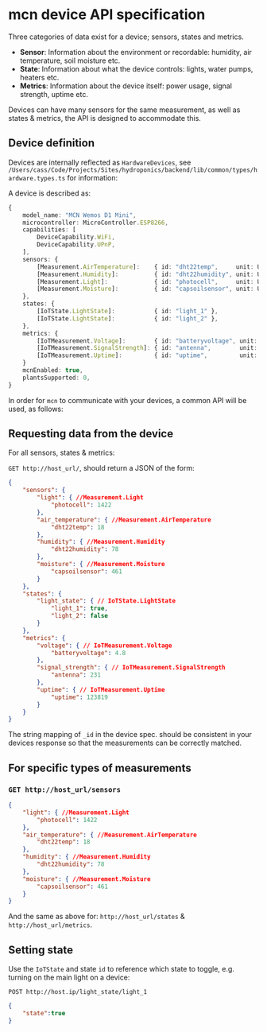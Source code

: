# mcn device API specification

Three categories of data exist for a device; sensors, states and metrics.

* __Sensor__: Information about the environment or recordable: humidity, air temperature, soil moisture etc.
* __State__: Information about what the device controls: lights, water pumps, heaters etc.
* __Metrics__: Information about the device itself: power usage, signal strength, uptime etc.

Devices can have many sensors for the same measurement, as well as states & metrics, the API is designed to accommodate this.

## Device definition

Devices are internally reflected as `HardwareDevices`, see `/Users/cass/Code/Projects/Sites/hydroponics/backend/lib/common/types/hardware.types.ts` for information:

A device is described as:

```typescript
{
    model_name: "MCN Wemos D1 Mini",
    microcontroller: MicroController.ESP8266,
    capabilities: [
        DeviceCapability.WiFi,
        DeviceCapability.UPnP,
    ],
    sensors: {
        [Measurement.AirTemperature]:    { id: "dht22temp",     unit: Unit.Celcius },
        [Measurement.Humidity]:          { id: "dht22humidity", unit: Unit.RelativeHumidity },
        [Measurement.Light]:             { id: "photocell",     unit: Unit.Lux },
        [Measurement.Moisture]:          { id: "capsoilsensor", unit: Unit.CapacitiveMoisture },
    },
    states: {
        [IoTState.LightState]:           { id: "light_1" },
        [IoTState.LightState]:           { id: "light_2" },
    },
    metrics: {
        [IoTMeasurement.Voltage]:        { id: "batteryvoltage", unit: Unit.Volts },
        [IoTMeasurement.SignalStrength]: { id: "antenna",        unit: Unit.DecibelMilliWatts },
        [IoTMeasurement.Uptime]:         { id: "uptime",         unit: Unit.Seconds }
    }
    mcnEnabled: true,
    plantsSupported: 0,
} 
```

In order for `mcn` to communicate with your devices, a common API will be used, as follows:

## Requesting data from the device

For all sensors, states & metrics:

`GET http://host_url/`, should return a JSON of the form:

```json
{
    "sensors": {
        "light": { //Measurement.Light
            "photocell": 1422
        },
        "air_temperature": { //Measurement.AirTemperature
            "dht22temp": 18
        },
        "humidity": { //Measurement.Humidity
            "dht22humidity": 78
        },
        "moisture": { //Measurement.Moisture
            "capsoilsensor": 461
        }
    },
    "states": {
        "light_state": { // IoTState.LightState
            "light_1": true,
            "light_2": false
        }
    },
    "metrics": {
        "voltage": { // IoTMeasurement.Voltage
            "batteryvoltage": 4.8
        },
        "signal_strength": { // IoTMeasurement.SignalStrength
            "antenna": 231
        },
        "uptime": { // IoTMeasurement.Uptime
            "uptime": 123819
        }
    }
}
```

The string mapping of `_id` in the device spec. should be consistent in your devices response so that the measurements can be correctly matched.

## For specific types of measurements

### `GET http://host_url/sensors`

```json
{
    "light": { //Measurement.Light
        "photocell": 1422
    },
    "air_temperature": { //Measurement.AirTemperature
        "dht22temp": 18
    },
    "humidity": { //Measurement.Humidity
        "dht22humidity": 78
    },
    "moisture": { //Measurement.Moisture
        "capsoilsensor": 461
    }
}
```

And the same as above for: `http://host_url/states` & `http://host_url/metrics`.

## Setting state

Use the `IoTState` and state `id` to reference which state to toggle, e.g. turning on the main light on a device:

`POST http://host.ip/light_state/light_1`

```json
{
    "state":true
}
```